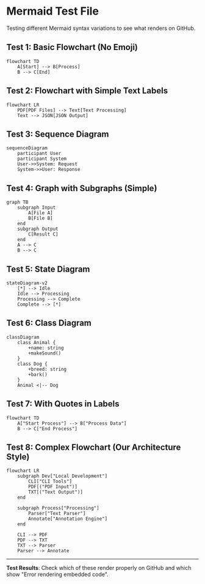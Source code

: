 # Mermaid Test File

Testing different Mermaid syntax variations to see what renders on GitHub.

## Test 1: Basic Flowchart (No Emoji)

```mermaid
flowchart TD
    A[Start] --> B[Process]
    B --> C[End]
```

## Test 2: Flowchart with Simple Text Labels

```mermaid
flowchart LR
    PDF[PDF Files] --> Text[Text Processing]
    Text --> JSON[JSON Output]
```

## Test 3: Sequence Diagram

```mermaid
sequenceDiagram
    participant User
    participant System
    User->>System: Request
    System->>User: Response
```

## Test 4: Graph with Subgraphs (Simple)

```mermaid
graph TB
    subgraph Input
        A[File A]
        B[File B]
    end
    subgraph Output
        C[Result C]
    end
    A --> C
    B --> C
```

## Test 5: State Diagram

```mermaid
stateDiagram-v2
    [*] --> Idle
    Idle --> Processing
    Processing --> Complete
    Complete --> [*]
```

## Test 6: Class Diagram

```mermaid
classDiagram
    class Animal {
        +name: string
        +makeSound()
    }
    class Dog {
        +breed: string
        +bark()
    }
    Animal <|-- Dog
```

## Test 7: With Quotes in Labels

```mermaid
flowchart TD
    A["Start Process"] --> B["Process Data"]
    B --> C["End Process"]
```

## Test 8: Complex Flowchart (Our Architecture Style)

```mermaid
flowchart LR
    subgraph Dev["Local Development"]
        CLI["CLI Tools"]
        PDF[("PDF Input")]
        TXT[("Text Output")]
    end
    
    subgraph Process["Processing"]
        Parser["Text Parser"]
        Annotate["Annotation Engine"]
    end
    
    CLI --> PDF
    PDF --> TXT
    TXT --> Parser
    Parser --> Annotate
```

---

**Test Results**: Check which of these render properly on GitHub and which show "Error rendering embedded code".
